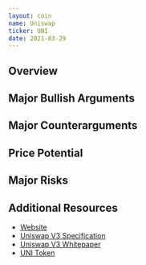 ```yaml
---
layout: coin
name: Uniswap
ticker: UNI
date: 2021-03-29
---
```


## Overview

## Major Bullish Arguments

## Major Counterarguments

## Price Potential

## Major Risks

## Additional Resources

- [Website](https://uniswap.org/)
- [Uniswap V3 Specification](https://uniswap.org/blog/uniswap-v3/)
- [Uniswap V3 Whitepaper](https://uniswap.org/whitepaper-v3.pdf)
- [UNI Token](https://uniswap.org/blog/uni/)
